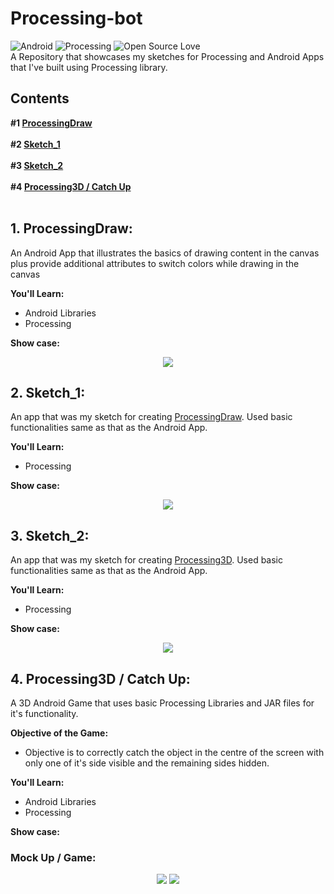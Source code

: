 # Processing-bot

![Android](https://img.shields.io/badge/Platform-Android-green.svg)   ![Processing](https://img.shields.io/badge/Processing-True-blue.svg)    ![Open Source Love](https://badges.frapsoft.com/os/v2/open-source.svg?v=103)  <br />
A Repository that showcases my sketches for Processing and Android Apps that I've built using Processing library.

## Contents
**#1 [ProcessingDraw](https://github.com/SyamSundarKirubakaran/Processing-bot/tree/master/ProcessingDraw)**
<br /><br />
**#2 [Sketch_1](https://github.com/SyamSundarKirubakaran/Processing-bot/tree/master/sketch_1)**<br /><br />
**#3 [Sketch_2](https://github.com/SyamSundarKirubakaran/Processing-bot/tree/master/sketch_2)**
<br /><br />
**#4 [Processing3D / Catch Up](https://github.com/SyamSundarKirubakaran/Processing-bot/tree/master/Processing3D)**
<br /><br />


## 1. ProcessingDraw:
An Android App that illustrates the basics of drawing content in the canvas plus provide additional attributes to switch colors while drawing in the canvas<br />

**You'll Learn:**
* Android Libraries
* Processing<br />

**Show case:**
<br />
<p align="center">
  <img src="asserts/draw.gif">
</p>

## 2. Sketch_1:
An app that was my sketch for creating [ProcessingDraw](https://github.com/SyamSundarKirubakaran/Processing-bot/tree/master/ProcessingDraw). Used basic functionalities same as that as the Android App.<br />

**You'll Learn:**
* Processing<br />

**Show case:**
<br />
<p align="center">
  <img src="asserts/sketch_1.gif">
</p>

## 3. Sketch_2:
An app that was my sketch for creating [Processing3D](https://github.com/SyamSundarKirubakaran/Processing-bot/tree/master/Processing3D). Used basic functionalities same as that as the Android App.<br />

**You'll Learn:**
* Processing<br />

**Show case:**
<br />
<p align="center">
  <img src="asserts/sketch_2.gif">
</p>

## 4. Processing3D / Catch Up:
A 3D Android Game that uses basic Processing Libraries and JAR files for it's functionality.<br />

**Objective of the Game:**
* Objective is to correctly catch the object in the centre
of the screen with only one of it's side visible and the remaining sides hidden.<br />

**You'll Learn:**
* Android Libraries
* Processing<br />

**Show case:**
<br />
### Mock Up / Game:
<p align="center">
  <img src="asserts/3d.gif">
  <img src="asserts/game.gif">
</p><br />